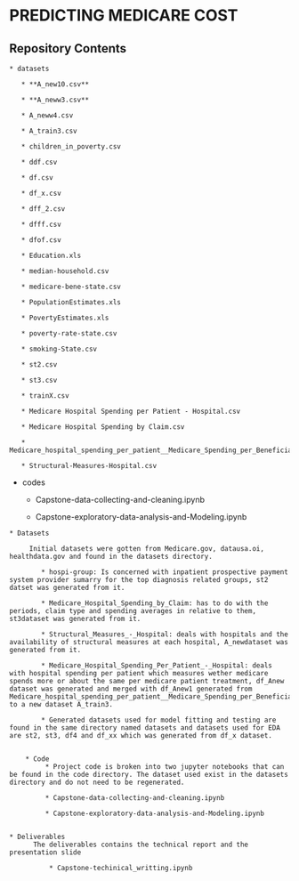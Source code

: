 # PREDICTING MEDICARE COST

## Repository Contents

    * datasets
        
       * **A_new10.csv**
        
       * **A_neww3.csv**
        
       * A_neww4.csv
        
       * A_train3.csv
        
       * children_in_poverty.csv
        
       * ddf.csv
        
       * df.csv
        
       * df_x.csv
        
       * dff_2.csv
        
       * dfff.csv
        
       * dfof.csv
        
       * Education.xls
        
       * median-household.csv
        
       * medicare-bene-state.csv
        
       * PopulationEstimates.xls
        
       * PovertyEstimates.xls
        
       * poverty-rate-state.csv
        
       * smoking-State.csv
        
       * st2.csv
        
       * st3.csv
        
       * trainX.csv
        
       * Medicare Hospital Spending per Patient - Hospital.csv

       * Medicare Hospital Spending by Claim.csv
        
       * Medicare_hospital_spending_per_patient__Medicare_Spending_per_Beneficiary____Additional_Decimal_Places.csv
        
       * Structural-Measures-Hospital.csv
        
   * codes
       
      * Capstone-data-collecting-and-cleaning.ipynb
       
      * Capstone-exploratory-data-analysis-and-Modeling.ipynb
       
         
         
    * Datasets
   
         Initial datasets were gotten from Medicare.gov, datausa.oi, healthdata.gov and found in the datasets directory.
         
            * hospi-group: Is concerned with inpatient prospective payment system provider sumarry for the top diagnosis related groups, st2 datset was generated from it. 
            
            * Medicare_Hospital_Spending_by_Claim: has to do with the periods, claim type and spending averages in relative to them, st3dataset was generated from it.
            
            * Structural_Measures_-_Hospital: deals with hospitals and the availability of structural measures at each hospital, A_newdataset was generated from it.
            
            * Medicare_Hospital_Spending_Per_Patient_-_Hospital: deals with hospital spending per patient which measures wether medicare spends more or about the same per medicare patient treatment, df_Anew dataset was generated and merged with df_Anew1 generated from    Medicare_hospital_spending_per_patient__Medicare_Spending_per_Beneficiary____Additional_Decimal_Places to a new dataset A_train3.
            
            * Generated datasets used for model fitting and testing are found in the same directory named datasets and datasets used for EDA   are st2, st3, df4 and df_xx which was generated from df_x dataset.
        
        
        * Code
             * Project code is broken into two jupyter notebooks that can be found in the code directory. The dataset used exist in the datasets directory and do not need to be regenerated.
             
             * Capstone-data-collecting-and-cleaning.ipynb
             
             * Capstone-exploratory-data-analysis-and-Modeling.ipynb
             
             
    * Deliverables
          The deliverables contains the technical report and the presentation slide
              
              * Capstone-techinical_writting.ipynb
